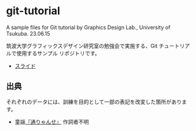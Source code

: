 # git-tutorial

A sample files for Git tutorial by Graphics Design Lab., University of Tsukuba. 23.06.15

筑波大学グラフィックスデザイン研究室の勉強会で実施する、Git チュートリアルで使用するサンプル リポジトリです。

- [スライド](https://docs.google.com/presentation/d/13d7H4mg8McVTozSUuPNnQk49SleYXWs6nwWtPBYlJ68/edit)

## 出典

それぞれのデータには、訓練を目的として一部の表記を改変した箇所があります。

- 童謡[『通りゃんせ』](https://ja.wikipedia.org/wiki/%E9%80%9A%E3%82%8A%E3%82%83%E3%82%93%E3%81%9B) 作詞者不明
